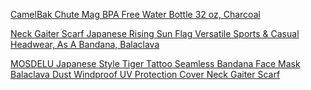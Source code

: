 <index>

<a target="_blank" href="https://www.amazon.com/gp/product/B07665L62W/ref=as_li_tl?ie=UTF8&camp=1789&creative=9325&creativeASIN=B07665L62W&linkCode=as2&tag=kenosabi0d-20&linkId=0366bb692a4eaccedc05b621e2cf38db">CamelBak Chute Mag BPA Free Water Bottle 32 oz, Charcoal</a><img src="//ir-na.amazon-adsystem.com/e/ir?t=kenosabi0d-20&l=am2&o=1&a=B07665L62W" width="1" height="1" border="0" alt="" style="border:none !important; margin:0px !important;" />

<a target="_blank" href="https://www.amazon.com/gp/product/B07YRGTQFB/ref=as_li_tl?ie=UTF8&camp=1789&creative=9325&creativeASIN=B07YRGTQFB&linkCode=as2&tag=kenosabi0d-20&linkId=0fba10229a6d59b6eac82cd1650422dd">Neck Gaiter Scarf Japanese Rising Sun Flag Versatile Sports &amp; Casual Headwear, As A Bandana, Balaclava</a><img src="//ir-na.amazon-adsystem.com/e/ir?t=kenosabi0d-20&l=am2&o=1&a=B07YRGTQFB" width="1" height="1" border="0" alt="" style="border:none !important; margin:0px !important;" />

<a target="_blank" href="https://www.amazon.com/gp/product/B086X458DQ/ref=as_li_tl?ie=UTF8&camp=1789&creative=9325&creativeASIN=B086X458DQ&linkCode=as2&tag=kenosabi0d-20&linkId=10638b8d679f3a55296eb562ac1c4e80">MOSDELU Japanese Style Tiger Tattoo Seamless Bandana Face Mask Balaclava Dust Windproof UV Protection Cover Neck Gaiter Scarf</a><img src="//ir-na.amazon-adsystem.com/e/ir?t=kenosabi0d-20&l=am2&o=1&a=B086X458DQ" width="1" height="1" border="0" alt="" style="border:none !important; margin:0px !important;" />


</index>

